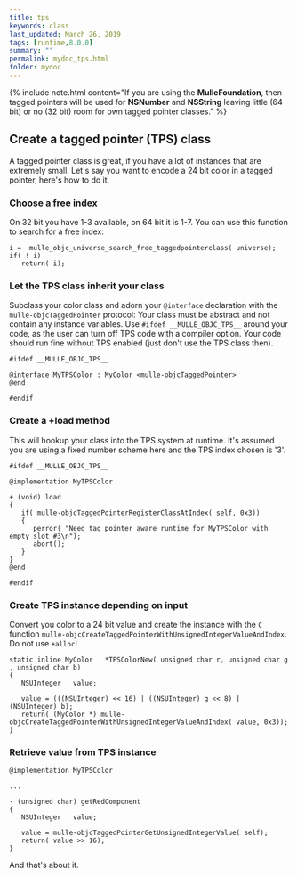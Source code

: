```yaml
---
title: tps
keywords: class
last_updated: March 26, 2019
tags: [runtime,8.0.0]
summary: ""
permalink: mydoc_tps.html
folder: mydoc
---
```


{% include note.html content="If you are using the **MulleFoundation**, then
tagged pointers will be used for **NSNumber** and **NSString** leaving little
(64 bit) or no (32 bit) room for own tagged pointer classes." %}

## Create a tagged pointer (TPS) class

A tagged pointer class is great, if you have a lot of instances that are
extremely small. Let's say you want to encode a 24 bit color in a tagged
pointer, here's how to do it.


### Choose a free index

On 32 bit you have 1-3 available, on 64 bit it is 1-7. You can use this function
to search for a free index:

```
i =  mulle_objc_universe_search_free_taggedpointerclass( universe);
if( ! i)
   return( i);
```

###  Let the TPS class inherit your class

Subclass your color class and adorn your `@interface` declaration with the
`mulle-objcTaggedPointer` protocol:
Your class must be abstract and not contain any instance variables.
Use `#ifdef __MULLE_OBJC_TPS__` around your code, as the user can turn off TPS
code with a compiler option. Your code should run fine without TPS enabled
(just don't use the TPS class then).

```
#ifdef __MULLE_OBJC_TPS__

@interface MyTPSColor : MyColor <mulle-objcTaggedPointer>
@end

#endif
```

### Create a +load method

This will hookup your class into the TPS system at runtime. It's assumed you
are using a fixed number scheme here and the TPS index chosen is '3'.


```
#ifdef __MULLE_OBJC_TPS__

@implementation MyTPSColor

+ (void) load
{
   if( mulle-objcTaggedPointerRegisterClassAtIndex( self, 0x3))
   {
      perror( "Need tag pointer aware runtime for MyTPSColor with empty slot #3\n");
      abort();
   }
}
@end

#endif
```

### Create TPS instance depending on input

Convert you color to a 24 bit value and create the instance with the `C` function `mulle-objcCreateTaggedPointerWithUnsignedIntegerValueAndIndex`. Do not use `+alloc`!

```
static inline MyColor   *TPSColorNew( unsigned char r, unsigned char g , unsigned char b)
{
   NSUInteger   value;

   value = (((NSUInteger) << 16) | ((NSUInteger) g << 8) | (NSUInteger) b);
   return( (MyColor *) mulle-objcCreateTaggedPointerWithUnsignedIntegerValueAndIndex( value, 0x3));
}
```

### Retrieve value from TPS instance

```
@implementation MyTPSColor

...

- (unsigned char) getRedComponent
{
   NSUInteger   value;

   value = mulle-objcTaggedPointerGetUnsignedIntegerValue( self);
   return( value >> 16);
}
```

And that's about it.



